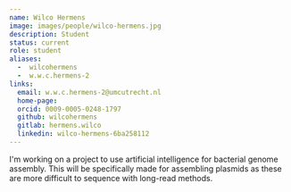 ```yaml
---
name: Wilco Hermens
image: images/people/wilco-hermens.jpg
description: Student
status: current
role: student
aliases:
  -  wilcohermens
  -  w.w.c.hermens-2
links:
  email: w.w.c.hermens-2@umcutrecht.nl
  home-page:
  orcid: 0009-0005-0248-1797
  github: wilcohermens
  gitlab: hermens.wilco
  linkedin: wilco-hermens-6ba258112
---
```


I'm working on a project to use artificial intelligence for bacterial genome assembly. This will be specifically made for assembling plasmids as these are more difficult to sequence with long-read methods. 